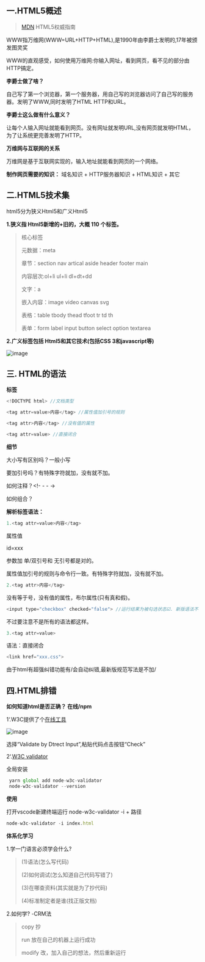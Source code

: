 ## 一.HTML5概述
> [MDN](https://developer.mozilla.org/en-US/docs/Glossary/HTML5#see_also) HTML5权威指南


WWW指万维网(WWW=URL+HTTP+HTML),是1990年由李爵士发明的,17年被颁发图灵奖 

WWW的直观感受，如何使用万维网:你输入网址，看到网页，看不见的部分由HTTP搞定。 

**李爵士做了啥？**

自己写了第一个浏览器，第一个服务器，用自己写的浏览器访问了自己写的服务器。发明了WWW,同时发明了HTML HTTP和URL。

**李爵士这么做有什么意义？**

让每个人输入网址就能看到网页。没有网址就发明URL,没有网页就发明HTML，为了让系统更完善发明了HTTP。

**万维网与互联网的关系**

万维网是基于互联网实现的，输入地址就能看到网页的一个网络。

**制作网页需要的知识：** 域名知识 + HTTP服务器知识 + HTML知识 + 其它

## 二.HTML5技术集

html5分为狭义Html5和广义Html5

**1.狭义指 Html5新增的+旧的，大概 110 个标签。**

> 核心标签 
> 
> 元数据：meta 
> 
> 章节：section nav artical aside header footer main 
> 
> 内容层次:ol+li ul+li dl+dt+dd 
> 
> 文字：a 
> 
> 嵌入内容：image video canvas svg 
> 
> 表格：table tbody thead tfoot tr td th 
> 
> 表单：form label input button select option textarea

**2.广义标签包括 Html5和其它技术(包括CSS 3和javascript等)**

![image](https://upload-images.jianshu.io/upload_images/21487050-47bdb51a24a8e7ee.png?imageMogr2/auto-orient/strip%7CimageView2/2/w/1240)

## 三. HTML的语法

**标签**
```js
<!DOCTYPE html> //文档类型

<tag attr=value>内容</tag> //属性值加引号的规则

<tag attr>内容</tag> //没有值的属性

<tag attr=value> //直接闭合
```
**细节**

大小写有区别吗？一般小写

要加引号吗？有特殊字符就加，没有就不加。

如何注释？<!- -   - ->

如何组合？


**解析标签语法：**
```js
1.<tag attr=value>内容</tag>
```
属性值

id=xxx

参数加 单/双引号和 无引号都是对的。

属性值加引号的规则与命令行一致。有特殊字符就加，没有就不加。
```js
2.<tag attr>内容</tag>
```
没有等于号，没有值的属性，布尔属性(只有真和假)。
```js
<input type="checkbox" checked="false"> //运行结果为被勾选状态☑️. 新版语法不支持，只要写了checked那不管是true还是false结果都是checked。
```
不过要注意不是所有的语法都这样。
```js
3.<tag attr=value>
```
语法：直接闭合
```js
<link href="xxx.css">
```
由于html有超强纠错功能有/会自动纠错,最新版规范写法是不加/

## 四.HTML排错

**如何知道html是否正确？ 在线/npm**

1‘.W3C提供了个[在线工具](https://validator.w3.org/)

![image](https://upload-images.jianshu.io/upload_images/21487050-3e5d6fa92bb5a4fb.png?imageMogr2/auto-orient/strip%7CimageView2/2/w/1240)

选择“Validate by Dtrect Input”,粘贴代码点击按钮“Check”

2‘.[W3C validator](https://www.npmjs.com/package/node-w3c-validator)

全局安装
```js
 yarn global add node-w3c-validator
 node-w3c-validator --version 
```

**使用**

打开vscode新建终端运行 node-w3c-validator -i + 路径
```js
node-w3c-validator -i index.html 
```

**体系化学习** 

1.学一门语言必须学会什么?

> (1)语法(怎么写代码) 
> 
> (2)如何调试(怎么知道自己代码写错了)
> 
> (3)在哪查资料(其实就是为了抄代码) 
> 
> (4)标准制定者是谁(找正版文档) 

2.如何学? -CRM法 

> copy   抄
> 
> run    放在自己的机器上运行成功 
> 
> modify 改，加入自己的想法，然后重新运行

